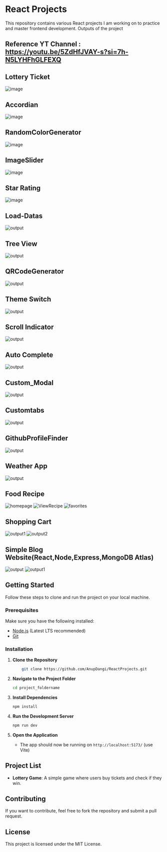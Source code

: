 # React Projects

This repository contains various React projects I am working on to practice and master frontend development.
Outputs of the project

## Reference YT Channel : https://youtu.be/5ZdHfJVAY-s?si=7h-N5LYHFhGLFEXQ
## Lottery Ticket
![image](https://github.com/user-attachments/assets/30e1cffd-44a3-47fb-85a7-d9a49810d907)

## Accordian 
![image](https://github.com/user-attachments/assets/dd77b547-7ef2-4dbb-beb1-c59ba96fe96f)

## RandomColorGenerator
![image](https://github.com/user-attachments/assets/98b5635b-b250-4d64-9753-ecbff5b505a5)

## ImageSlider
![image](https://github.com/user-attachments/assets/b2ba722b-fade-4a04-97f4-ac93a0f3c8c7)

## Star Rating
![image](https://github.com/user-attachments/assets/4a5aca07-1247-4be2-9f1c-86afb2295771)

## Load-Datas
![output](https://github.com/user-attachments/assets/ffaba1d2-b260-4aab-97ae-f4a4f925ea76)

## Tree View
![output](https://github.com/user-attachments/assets/7bd9cc50-1a6c-44ae-a83f-1fe446d41ba7)

## QRCodeGenerator
![output](https://github.com/user-attachments/assets/7816fdfe-c2cc-453a-a61d-ea6e0cde1433)

## Theme Switch
![output](https://github.com/user-attachments/assets/d293e06d-884d-4d88-b79b-41ed58d1f6ab)

## Scroll Indicator
![output](https://github.com/user-attachments/assets/b9386e28-cc18-414b-8fb2-01fd2a74df34)

## Auto Complete
![output](https://github.com/user-attachments/assets/37b8cc1d-53b7-4499-b402-d86e94a61802)

## Custom_Modal
![output](https://github.com/user-attachments/assets/d1669090-d660-4c25-a763-093b4d887ec9)

## Customtabs
![output](https://github.com/user-attachments/assets/f1a465aa-98b4-4ca8-bb6d-125bfa0e08e4)


## GithubProfileFinder
![output](https://github.com/user-attachments/assets/cb0b1f6f-be58-4112-bab5-9b4cbc8109e9)


## Weather App
![output](https://github.com/user-attachments/assets/c5b187fe-e76d-4dde-9463-7482d5e9f393)

## Food Recipe
![homepage](https://github.com/user-attachments/assets/14fd93a5-b729-40b8-a73e-1a326599bf64)
![ViewRecipe](https://github.com/user-attachments/assets/dc8313db-0586-498c-b2f6-a31f50e0159d)
![favorites](https://github.com/user-attachments/assets/7dbcafc2-6527-4724-bbcc-2c7ad25ada0f)

## Shopping Cart
![output1](https://github.com/user-attachments/assets/a212f919-bfef-4bb1-98cd-2d2ceb507062)
![output2](https://github.com/user-attachments/assets/fdf18ae8-5af2-497f-91c7-93f0ea1e4cc2)

## Simple Blog Website(React,Node,Express,MongoDB Atlas)
![output](https://github.com/user-attachments/assets/62c85df9-3c6d-4fcb-ab2e-04a2fbc087dd)
![output1](https://github.com/user-attachments/assets/0de994a6-a2d7-4bb0-9e48-40c764e96af6)


## Getting Started

Follow these steps to clone and run the project on your local machine.

### Prerequisites
Make sure you have the following installed:
- [Node.js](https://nodejs.org/) (Latest LTS recommended)
- [Git](https://git-scm.com/)

### Installation

1. **Clone the Repository**
   ```sh
       git clone https://github.com/AnupDangi/ReactProjects.git
   ```

2. **Navigate to the Project Folder**
   ```sh
   cd project_foldername
   ```

3. **Install Dependencies**
   ```sh
   npm install
   ```

4. **Run the Development Server**
   ```sh
   npm run dev
   ```

5. **Open the Application**
   - The app should now be running on `http://localhost:5173/` (use Vite)

## Project List

- **Lottery Game**: A simple game where users buy tickets and check if they win.

## Contributing
If you want to contribute, feel free to fork the repository and submit a pull request.

## License
This project is licensed under the MIT License.


